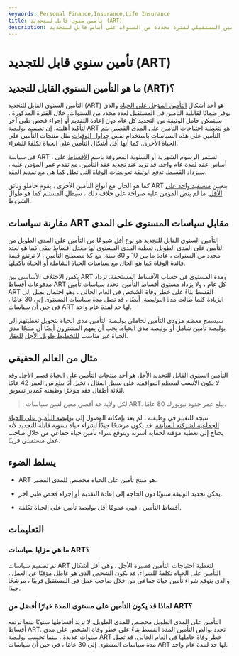```yaml
---
keywords: Personal Finance,Insurance,Life Insurance
title: تأمين سنوي قابل للتجديد (ART)
description: التأمين السنوي القابل للتجديد هو تأمين مدى الحياة مع ضمان التأمين المستقبلي لفترة محددة من السنوات على أساس قابل للتجديد.
---
```


# تأمين سنوي قابل للتجديد (ART)
## ما هو التأمين السنوي القابل للتجديد (ART)؟

التأمين السنوي القابل للتجديد (ART) هو أحد أشكال [التأمين المؤجل على الحياة](/termlife) والذي يوفر ضمانًا لقابلية التأمين في المستقبل لعدد محدد من السنوات. خلال الفترة المذكورة ، سيتمكن حامل الوثيقة من التجديد كل عام دون إعادة التقديم أو إجراء فحص طبي آخر لتأكيد أهليته. إن تصميم بوليصة ART هو لتغطية احتياجات التأمين على المدى القصير. يتم التأمين على هذه السياسات باستخدام نفس [جداول الوفيات](/mortality-table) مثل منتجات التأمين على الحياة الأخرى. كما أنها أقل أشكال التأمين على الحياة تكلفةً للشراء.

في سياسة ART ، تستمر الرسوم الشهرية أو السنوية المعروفة باسم [الأقساط](/premium) على أساس عقد لمدة عام واحد. قد تزيد عند تجديد عقد التأمين. مع تقدم عمر المؤمن عليه ، سيزداد القسط. تدفع الوثيقة تعويضات [الوفاة](/deathbenefit) التي تظل كما هي مع تمديد العقد.

كما هو الحال مع أنواع التأمين الأخرى ، يقوم حاملو وثائق ART بتعيين [مستفيد واحد على الأقل](/beneficiary). ما لم ينص المؤمن عليه صراحة على خلاف ذلك ، سيظل المستلم كما هو طوال الشروط.

## مقارنة سياسات ART مقابل سياسات المستوى على المدى

التأمين السنوي القابل للتجديد هو نوع أقل شيوعًا من التأمين على المدى الطويل من التأمين على المدى الطويل. تغطية المدى المستوي لها معدل أقساط يبقى كما هو لعدد محدد من السنوات ، عادة ما بين 10 و 30 سنة. مع كلا مصطلح التأمين ، لا ترتفع قيمة فائدة الوفاة كما هو الحال مع سياسات الحياة [الشاملة أو الحياة بأكملها.](/universallife)

يكمن الاختلاف الأساسي بين ART ومدة المستوى في حساب الأقساط المستحقة. تزداد مدفوعات أقساط ART كل عام ، ولا يزداد مستوى أقساط التأمين. تحدد سياسات تأمين ART القسط بناءً على خطر وفاة الشخص في العام الحالي ، وهو احتمال يميل إلى الزيادة كلما طالت مدة البوليصة. أيضًا ، قد تصل مدة سياسات المستوى إلى 30 عامًا ، في حين أن سياسات ART لها حد لمدة عام واحد.

سيسمح معظم مزودي التأمين لحاملي بوليصة التأمين مدى الحياة بتحويل تغطيتهم إلى بوليصة تأمين شامل أو بوليصة مدى الحياة. يجب أن يفهم المشترون أيضًا أن منتجًا مدى الحياة غير مناسب [للتخطيط طويل الأجل](/estateplanning) [للعقار](/estateplanning).

## مثال من العالم الحقيقي

التأمين السنوي القابل للتجديد الأجل هو أحد منتجات التأمين على الحياة قصير الأجل وقد لا يكون الأنسب لمعظم المواقف. على سبيل المثال ، تخيل أبًا يبلغ من العمر 42 عامًا لثلاثة أطفال فقد مؤخرًا وظيفته كمدير تسويق.

> لكل ولاية حد أقصى معين لسن سياسات ART. يبلغ عمر حدود نيويورك 80 عامًا.

>

نتيجة للتغيير في وظيفته ، لم يعد بإمكانه الوصول إلى [بوليصة التأمين على الحياة الجماعية لشركته السابقة](/group-life-insurance). قد يكون مرشحًا جيدًا لشراء حياة سنوية قابلة للتجديد لأنه يحتاج إلى تغطية مؤقتة لحماية أسرته ويتوقع شراء تأمين حياة جماعي من خلال صاحب عمل مستقبلي قريبًا.

## يسلط الضوء

- ART هو منتج تأمين على الحياة مخصص للمدى القصير.

- يمكن تجديد الوثيقة سنويًا دون الحاجة إلى إعادة التقديم أو إجراء فحص طبي آخر.

- أقساط التأمين ، فهي عمومًا أقل بوليصة تأمين على الحياة تكلفة.

## التعليمات

### ما هي مزايا سياسات ART؟

تم تصميم سياسات ART لتغطية احتياجات التأمين قصيرة الأجل ، وهي أقل أشكال التأمين على الحياة تكلفةً للشراء. قد يكون الشخص الذي هو عاطل مؤقتًا عن العمل ، والذي يتوقع شراء تأمين حياة جماعي من خلال صاحب عمل في المستقبل قريبًا ، مرشحًا جيدًا.

### لماذا قد يكون التأمين على مستوى المدة خيارًا أفضل من ART؟

التأمين على المدى الطويل مخصص للمدى الطويل. لا تزيد أقساطها سنويًا بينما ترتفع أقساط ART. تحدد بوالص التأمين المدة القسط بناءً على خطر وفاة الشخص على مدى سنوات عديدة ، بينما تحسب بوليصة ART خطر وفاة حاملها في العام الحالي. قد تصل مدة سياسات المستوى إلى 30 عامًا ، في حين أن سياسات ART لها حد لمدة عام واحد.

